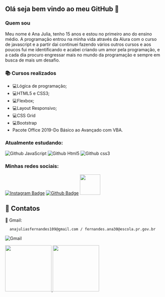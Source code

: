 ## Olá seja bem vindo ao meu GitHub  👋

### Quem sou

<p>Meu nome é Ana Julia, tenho 15 anos e estou no primeiro ano do ensino médio. A programação entrou na minha vida através da Alura com o curso de javascript e a partir dai continuei fazendo vários outros cursos e aos poucos fui me identificando e acabei criando um amor pela programação, e a cada dia procuro engressar mais no mundo da programação e sempre em busca de mais um desafio.</p>

### :books: Cursos realizados
- 💻Lógica de programação;
- 💻HTML5 e CSS3;
- 💻Flexbox;
- 💻Layout Responsivo;
- 💻CSS Grid
- 💻Bootstrap
- Pacote Office 2019-Do Básico ao Avançado com VBA.

### Atualmente estudando:
  ![Github JavaScript](https://img.shields.io/badge/JavaScript-F7DF1E?style=for-the-badge&logo=javascript&logoColor=black)
![Github Html5](https://img.shields.io/badge/HTML5-E34F26?style=for-the-badge&logo=html5&logoColor=white)
![Github css3](https://img.shields.io/badge/CSS3-1572B6?style=for-the-badge&logo=css3&logoColor=white)

### Minhas redes sociais:
  [![Instagram Badge](https://img.shields.io/badge/Instagram-E4405F?style=for-the-badge&logo=instagram&logoColor=white&link=https://www.instagram.com/anaju_fernandes1/)](https://www.instagram.com/anaju_fernandes1/)
  [![Github Badge](https://img.shields.io/badge/GitHub-100000?style=for-the-badge&logo=github&logoColor=white&link=https://github.com/AnaJuliaFernandes)](https://github.com/AnaJuliaFernandes)
  <a href="https://cursos.alura.com.br/user/fernandes-ana30" target="_blank">
   <img width="66em" src="https://img.shields.io/badge/alura-1F4061?style=for-the-badge&logo=alura&logoColor=white">
</a>
  
  :calling: Contatos 
------

  :e-mail: Gmail: 
   
      anajuliasfernandes109@gmail.com / fernandes.ana30@escola.pr.gov.br
      
 ![Gmail](https://img.shields.io/badge/Gmail-D14836?style=for-the-badge&logo=gmail&logoColor=white)

<div>
  <a href="https://github.com/AnaJuliaFernandes">
  <img height="150em" src="https://github-readme-stats.vercel.app/api?username=AnaJuliaFernandes&show_icons=true&theme=vision-friendly-dark&include_all_commits=true&count_private=true"/>
  <img height="150em" src="https://github-readme-stats.vercel.app/api/top-langs/?username=AnaJuliaFernandes&layout=compact&langs_count=7&theme=vision-friendly-dark"/>
</div>
  
##
